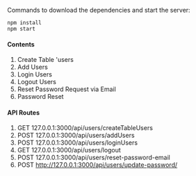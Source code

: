 


Commands to download the dependencies and start the server:
```
npm install
npm start
```










#### Contents

1. Create Table 'users
2. Add Users
3. Login Users
4. Logout Users
5. Reset Password Request via Email
6. Password Reset

#### API Routes

1. GET   127.0.0.1:3000/api/users/createTableUsers
2. POST  127.0.0.1:3000/api/users/addUsers
3. POST  127.0.0.1:3000/api/users/loginUsers
4. GET   127.0.0.1:3000/api/users/logout
5. POST  127.0.0.1:3000/api/users/reset-password-email
6. POST  http://127.0.0.1:3000/api/users/update-password/<token>
